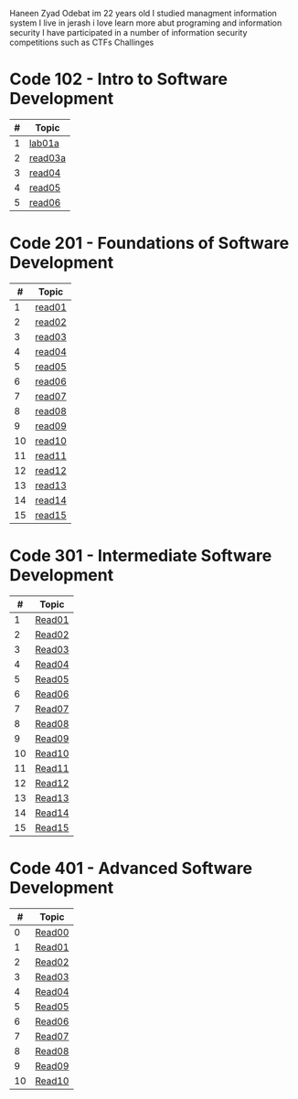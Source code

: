 Haneen Zyad Odebat im 22 years old I studied managment information system 
I live in jerash 
i love learn more abut programing and information security 
I have participated in a number of information security competitions such as CTFs Challinges



# Code 102 - Intro to Software Development

\# |Topic
---|---
1  |[lab01a](102/lab01a.md)
2  |[read03a](102/read03a.md)
3  |[read04](102/read04.md)
4  |[read05](102/read05.md)
5  |[read06](102/read06.md)


# Code 201 - Foundations of Software Development

\# |Topic
---|---
1  |[read01](201/class-01.md)
2  |[read02](201/class-02.md)
3  |[read03](201/class-03.md)
4  |[read04](201/class-04.md)
5  |[read05](201/class-05.md)
6  |[read06](201/class-06.md)
7  |[read07](201/class-07.md)
8  |[read08](201/class-08.md)
9  |[read09](201/class-09.md)
10 |[read10](201/class-10.md)
11 |[read11](201/class-11.md)
12 |[read12](201/class-12.md)
13 |[read13](201/class-13.md)
14 |[read14](201/class-14.md)
15 |[read15](201/class-15.md)



# Code 301 - Intermediate Software Development

\# |Topic
---|---
1  |[Read01](301/Read:01.md)
2  |[Read02](301/Read:02.md)
3  |[Read03](301/Read:03.md)
4  |[Read04](301/Read:04.md)
5  |[Read05](301/Read:05.md)
6  |[Read06](301/Read:06.md)
7  |[Read07](301/Read:07.md)
8  |[Read08](301/Read:08.md)
9  |[Read09](301/Read:09.md)
10 |[Read10](301/Read:10.md)
11 |[Read11](301/Read:11.md)
12 |[Read12](301/Read:12.md)
13 |[Read13](301/Read:13.md)
14 |[Read14](301/Read:14.md)
15 |[Read15](301/Read:15.md)


# Code 401 - Advanced Software Development


\# |Topic
---|---
0  |[Read00](401/Read:00.md)
1  |[Read01](401/Read:01.md)
2  |[Read02](401/Read:02.md)
3  |[Read03](401/Read:03.md)
4  |[Read04](401/Read:04.md)
5  |[Read05](401/Read:05.md)
6  |[Read06](401/Read:06.md)
7  |[Read07](401/Read:07.md)
8  |[Read08](401/Read:08.md)
9  |[Read09](401/Read:09.md)
10  |[Read10](401/Read:10.md)